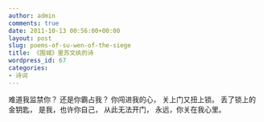 ```yaml
---
author: admin
comments: true
date: 2011-10-13 00:56:00+00:00
layout: post
slug: poems-of-su-wen-of-the-siege
title: 《围城》里苏文纨的诗
wordpress_id: 67
categories:
- 诗词
---
```


难道我监禁你？
还是你霸占我？
你闯进我的心，
关上门又扭上锁。
丢了锁上的金钥匙，
是我，也许你自己，
从此无法开门，
永远，你关在我心里。

